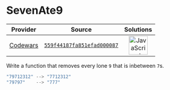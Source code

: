 [_metadata_:generated]: - "true"

# SevenAte9

<!-- INFO TABLE BEGIN -->

| Provider                                        | Source                                                                               | Solutions                                                                                                                                                    |
| :---------------------------------------------: | :----------------------------------------------------------------------------------: | :----------------------------------------------------------------------------------------------------------------------------------------------------------: |
| [Codewars](../../../docs/providers/Codewars.md) | [`559f44187fa851efad000087`](https://www.codewars.com/kata/559f44187fa851efad000087) | [<img src="https://res.cloudinary.com/rascaltwo/image/upload/v1631924076/javascript_ehszr7.svg" alt="JavaScript" title="JavaScript" width="50" />](solve.js) |

<!-- INFO TABLE END -->

Write a function that removes every lone `9` that is inbetween `7`s.

```javascript
"79712312" --> "7712312"
"79797"    --> "777"
```
